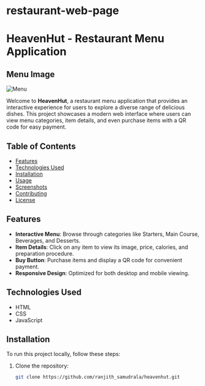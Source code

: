 # restaurant-web-page
# HeavenHut - Restaurant Menu Application

## Menu Image

![Menu](screenshots/menu-image.png)


Welcome to **HeavenHut**, a restaurant menu application that provides an interactive experience for users to explore a diverse range of delicious dishes. This project showcases a modern web interface where users can view menu categories, item details, and even purchase items with a QR code for easy payment.

## Table of Contents

- [Features](#features)
- [Technologies Used](#technologies-used)
- [Installation](#installation)
- [Usage](#usage)
- [Screenshots](#screenshots)
- [Contributing](#contributing)
- [License](#license)

## Features

- **Interactive Menu**: Browse through categories like Starters, Main Course, Beverages, and Desserts.
- **Item Details**: Click on any item to view its image, price, calories, and preparation procedure.
- **Buy Button**: Purchase items and display a QR code for convenient payment.
- **Responsive Design**: Optimized for both desktop and mobile viewing.

## Technologies Used

- HTML
- CSS
- JavaScript


## Installation

To run this project locally, follow these steps:

1. Clone the repository:
   ```bash
   git clone https://github.com/ranjith_samudrala/heavenhut.git
